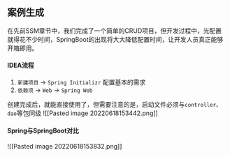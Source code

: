 ## 案例生成
在先前SSM章节中，我们完成了一个简单的CRUD项目，但开发过程中，光配置就得花不少时间，SpringBoot的出现将大大降低配置时间，让开发人员真正能够开箱即用。

#### IDEA流程
1. `新建项目` -> `Spring Initializr` 配置基本的需求
2. `依赖项` -> `Web` -> `Spring Web`

创建完成后，就能直接使用了，但需要注意的是，启动文件必须与`controller`、`dao`等包同级
![[Pasted image 20220618153442.png]]

#### Spring与SpringBoot对比
![[Pasted image 20220618153832.png]]